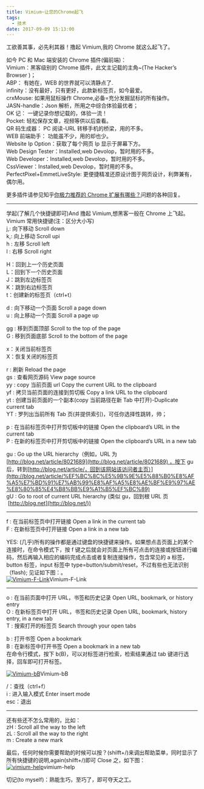 ```yaml
---
title: Vimium~让您的Chrome起飞
tags:
  - 技术
date: 2017-09-09 15:13:00
---
```


工欲善其事，必先利其器！撸起 Vimium,我的 Chrome 就这么起飞了。

如今 PC 和 Mac 端安装的 Chrome 插件(偏前端)：  
Vimium：黑客级别的 Chrome 插件，此文主记载的主角~(The Hacker’s Browser )；  
ABP： 有她在，WEB 的世界就可以清静点了.  
infinity：没有最好，只有更好，此款新标签页，如今最爱。  
crxMouse: 如果用鼠标操作 Chrome,必备=充分发掘鼠标的所有操作。  
JASN-handle：Json 解析，所用之中综合体验最优者；  
OK 记： 一键记录你想记载的，体验一流！  
Pocket: 轻松保存文章，视频等供以后查看。  
QR 码生成器： PC 阅读-URL 转移手机的桥梁，用的不多。  
WEB 前端助手： 功能虽不少，用的却也少。  
Website Ip Option：获取了每个网页 Ip 显示于屏幕下方。  
Web Design Tester：Installed,web Devolop，暂时用的不多。  
Web Developer：Installed,web Devolop，暂时用的不多。  
CssViewer：Installed,web Devolop，暂时用的不多。  
PerfectPixel+EmmetLiveStyle: 更便捷精准还原设计图于网页设计，利弊兼有，偶尔用。

更多插件请参见知乎[你极力推荐的 Chrome 扩展有哪些？](http://www.zhihu.com/question/19594682)问题的各种回复。

---

学起(了解几个快捷键即可)And 撸起 Vimium,想黑客一般在 Chrome 上飞起。  
Vimium 常用快捷键(注：区分大小写)  
j,: 向下移动 Scroll down  
k,: 向上移动 Scroll upi  
h : 左移 Scroll left  
l : 右移 Scroll right

H：回到上一个历史页面  
L：回到下一个历史页面  
J：跳到左边标签页  
K：跳到右边标签页  
t：创建新的标签页（ctrl+t）

d : 向下移动一个页面 Scroll a page down  
u : 向上移动一个页面 Scroll a page up

gg : 移到页面顶部 Scroll to the top of the page  
G : 移到页面底部 Scroll to the bottom of the page

x：关闭当前标签页  
X：恢复关闭的标签页

r : 刷新 Reload the page  
gs : 查看网页源码 View page source  
yy : copy 当前页面 url Copy the current URL to the clipboard  
yf : 拷贝当前页面的连接到剪切板 Copy a link URL to the clipboard  
yt : 创建当前页面的一个副本(copy 当前路径在新 Tab 中打开)-Duplicate current tab  
YT : 罗列出当前所有 Tab 页(并提供索引)，可任你选择性跳转，帅；

p : 在当前标签页中打开剪切板中的链接 Open the clipboard’s URL in the current tab  
P : 在新的标签页中打开剪切板中的链接 Open the clipboard’s URL in a new tab

gu : Go up the URL hierarchy（例如，URL 为[http://blog.net/article/8021689](http://blog.net/article/8021689) ，按下 gu 后，转到[http://blog.net/article/，回到该网站该访问者主页）](http://blog.net/article/%EF%BC%8C%E5%9B%9E%E5%88%B0%E8%AF%A5%E7%BD%91%E7%AB%99%E8%AF%A5%E8%AE%BF%E9%97%AE%E8%80%85%E4%B8%BB%E9%A1%B5%EF%BC%89)  
gU : Go to root of current URL hierarchy (类似 gu，回到根 URL 页  [http://blog.net](http://blog.net/))

---

f : 在当前标签页中打开链接 Open a link in the current tab  
F : 在新标签页中打开链接 Open a link in a new tab

YES: (几乎)所有的操作都是通过键盘的快捷键来操作。如果想点击页面上的某个连接时，在命令模式下，按 f 键之后就会对页面上所有可点击的连接或按钮进行编码，然后再输入相应的编码完成点击或者复制连接操作，包含常见的 a 标签，button 标签，input 标签中 type=button/submit/reset，不过有些也无法识别（flash); 见证如下图：。  
[![Vimium-F-Link](http://linxg-wordpress.stor.sinaapp.com/uploads/2014/04/viumclik.png)](http://linxg-wordpress.stor.sinaapp.com/uploads/2014/04/viumclik.png "Vimium-F-Link")Vimium-F-Link

---

o : 在当前页面中打开 URL，书签和历史记录 Open URL, bookmark, or history entry  
O : 在新标签页中打开 URL，书签和历史记录 Open URL, bookmark, history entry, in a new tab  
T : 搜索打开的标签页 Search through your open tabs

b : 打开书签 Open a bookmark  
B : 在新标签中打开书签 Open a bookmark in a new tab  
在命令行模式，按下 b(B)，可以对标签进行检索，检索结果通过 tab 键进行选择，回车即可打开标签。

[![Vimium-bB](http://linxg-wordpress.stor.sinaapp.com/uploads/2014/04/vimbookmap.png)](http://linxg-wordpress.stor.sinaapp.com/uploads/2014/04/vimbookmap.png "Vimium-bB")Vimium-bB

/：查找（ctrl+f）  
i : 进入输入模式 Enter insert mode  
esc：退出

---

还有些还不怎么常用的，比如：  
zH : Scroll all the way to the left  
zL : Scroll all the way to the right  
m : Create a new mark

最后，任何时候你需要帮助的时候可以按？(shilft+/)来调出帮助菜单，同时显示了所有快捷键的说明,again(shilft+/)即可 Close 之，如下图：  
[![vimium-help](http://www.jixiaokang.com/wp-content/uploads/2018/05/141813348554340.png)](http://www.jixiaokang.com/wp-content/uploads/2018/05/141813348554340.png "vimium-help")vimium-help

切记(to myself)：熟能生巧，至巧了，即可夺天之工。
